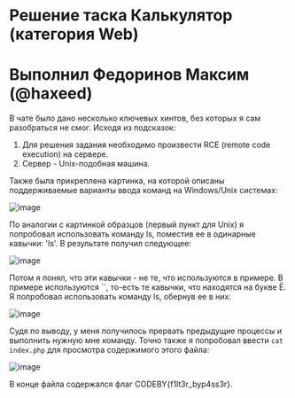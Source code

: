 # Решение таска Калькулятор (категория Web) 
# Выполнил Федоринов Максим (@haxeed)
В чате было дано несколько ключевых хинтов, без которых я сам разобраться не смог.
Исходя из подсказок:
1. Для решения задания необходимо произвести RCE (remote code execution) на сервере.
2. Сервер - Unix-подобная машина.

Также была прикреплена картинка, на которой описаны поддерживаемые варианты ввода команд на Windows/Unix системах:

![image](https://github.com/haxeed/haxeedWU/assets/131273641/64970984-ad08-41fb-8c4e-bd590a5ada74)

По аналогии с картинкой образцов (первый пункт для Unix) я попробовал использовать команду ls, поместив ее в одинарные кавычки: 'ls'.
В результате получил следующее:

![image](https://github.com/haxeed/haxeedWU/assets/131273641/3df5d82c-2427-44aa-ae64-ba1a7483b794)

Потом я понял, что эти кавычки - не те, что используются в примере. В примере используются ``, то-есть те кавычки, что находятся на букве Ё.
Я попробовал использовать команду ls, обернув ее в них:

![image](https://github.com/haxeed/haxeedWU/assets/131273641/24a990c1-3c00-4258-a7dd-e566e8806ddd)

Судя по выводу, у меня получилось прервать предыдущие процессы и выполнить нужную мне команду.
Точно также я попробовал ввести `cat index.php` для просмотра содержимого этого файла:

![image](https://github.com/haxeed/haxeedWU/assets/131273641/7daac9e6-562c-4656-a18a-c60383205a1e)

В конце файла содержался флаг CODEBY{f1lt3r_byp4ss3r}. 

